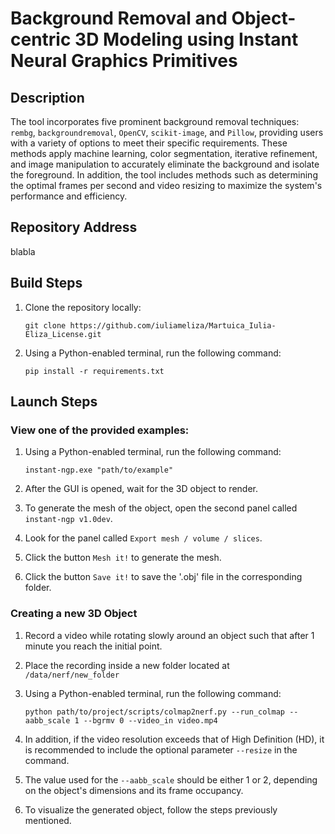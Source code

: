 # Background Removal and Object-centric 3D Modeling using Instant Neural Graphics Primitives

## Description

The tool incorporates five prominent background removal techniques: `rembg`,  `backgroundremoval`, `OpenCV`, `scikit-image`, and `Pillow`, providing users with a variety of  options to meet their specific requirements. These methods apply machine learning, color  segmentation, iterative refinement, and image manipulation to accurately eliminate the  background and isolate the foreground. In addition, the tool includes methods such as  determining the optimal frames per second and video resizing to maximize the system's  performance and efficiency.

## Repository Address

blabla

## Build Steps

1. Clone the repository locally: 

   ```git clone https://github.com/iuliameliza/Martuica_Iulia-Eliza_License.git```

2. Using a Python-enabled terminal, run the following command: 
   
   ```pip install -r requirements.txt```

## Launch Steps

### View one of the provided examples:

1. Using a Python-enabled terminal, run the following command:

    ```instant-ngp.exe "path/to/example"```

2. After the GUI is opened, wait for the 3D object to render.
   
3. To generate the mesh of the object, open the second panel called `instant-ngp v1.0dev`.

4. Look for the panel called `Export mesh / volume / slices`. 
   
5. Click the button `Mesh it!` to generate the mesh.

6. Click the button `Save it!` to save the '.obj' file in the corresponding folder. 

### Creating a new 3D Object

1. Record a video while rotating slowly around an object such that after 1 minute you reach the initial point.

2. Place the recording inside a new folder located at `/data/nerf/new_folder`

3. Using a Python-enabled terminal, run the following command: 
   
   `python path/to/project/scripts/colmap2nerf.py --run_colmap --aabb_scale 1 --bgrmv 0 --video_in video.mp4`

4. In addition, if the video resolution exceeds that of High Definition (HD), it is recommended to include the optional parameter `--resize` in the command.

5. The value used for the `--aabb_scale` should be either 1 or 2, depending on the object's dimensions and its frame occupancy.

6. To visualize the generated object, follow the steps previously mentioned.